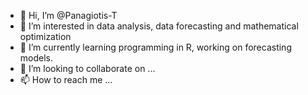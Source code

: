 - 👋 Hi, I’m @Panagiotis-T
- 👀 I’m interested in data analysis, data forecasting and mathematical optimization
- 🌱 I’m currently learning programming in R, working on forecasting models.
- 💞️ I’m looking to collaborate on ...
- 📫 How to reach me ...

<!---
Panagiotis-T/Panagiotis-T is a ✨ special ✨ repository because its `README.md` (this file) appears on your GitHub profile.
You can click the Preview link to take a look at your changes.
--->
